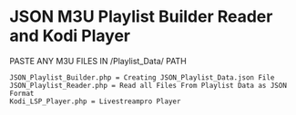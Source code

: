 # JSON M3U Playlist Builder Reader and Kodi Player

PASTE ANY M3U FILES IN /Playlist_Data/ PATH

    JSON_Playlist_Builder.php = Creating JSON_Playlist_Data.json File
    JSON_Playlist_Reader.php = Read all Files From Playlist Data as JSON Format
    Kodi_LSP_Player.php = Livestreampro Player
